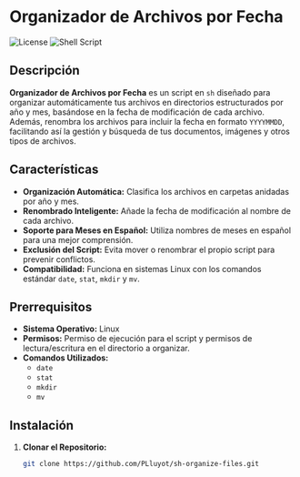 # Organizador de Archivos por Fecha

![License](https://img.shields.io/github/license/tu-usuario/organizador-archivos)
![Shell Script](https://img.shields.io/badge/Script-Shell%20Script-blue)

## Descripción

**Organizador de Archivos por Fecha** es un script en `sh` diseñado para organizar automáticamente tus archivos en directorios estructurados por año y mes, basándose en la fecha de modificación de cada archivo. Además, renombra los archivos para incluir la fecha en formato `YYYYMMDD`, facilitando así la gestión y búsqueda de tus documentos, imágenes y otros tipos de archivos.

## Características

- **Organización Automática:** Clasifica los archivos en carpetas anidadas por año y mes.
- **Renombrado Inteligente:** Añade la fecha de modificación al nombre de cada archivo.
- **Soporte para Meses en Español:** Utiliza nombres de meses en español para una mejor comprensión.
- **Exclusión del Script:** Evita mover o renombrar el propio script para prevenir conflictos.
- **Compatibilidad:** Funciona en sistemas Linux con los comandos estándar `date`, `stat`, `mkdir` y `mv`.

## Prerrequisitos

- **Sistema Operativo:** Linux
- **Permisos:** Permiso de ejecución para el script y permisos de lectura/escritura en el directorio a organizar.
- **Comandos Utilizados:**
  - `date`
  - `stat`
  - `mkdir`
  - `mv`

## Instalación

1. **Clonar el Repositorio:**

   ```sh
   git clone https://github.com/PLluyot/sh-organize-files.git

